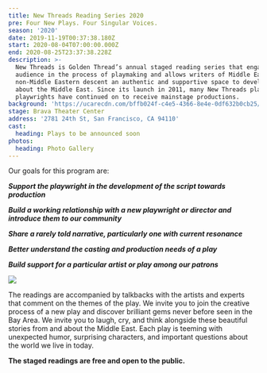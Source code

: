 ```yaml
---
title: New Threads Reading Series 2020
pre: Four New Plays. Four Singular Voices.
season: '2020'
date: 2019-11-19T00:37:38.180Z
start: 2020-08-04T07:00:00.000Z
end: 2020-08-25T23:37:38.228Z
description: >-
  New Threads is Golden Thread’s annual staged reading series that engages its
  audience in the process of playmaking and allows writers of Middle Eastern and
  non-Middle Eastern descent an authentic and supportive space to develop work
  about the Middle East. Since its launch in 2011, many New Threads plays and
  playwrights have continued on to receive mainstage productions.
background: 'https://ucarecdn.com/bffb024f-c4e5-4366-8e4e-0df632b0cb25/'
stage: Brava Theater Center
address: '2781 24th St, San Francisco, CA 94110'
cast:
  heading: Plays to be announced soon
photos:
  heading: Photo Gallery
---
```

Our goals for this program are:

_**Support the playwright in the development of the script towards production**_

_**Build a working relationship with a new playwright or director and introduce them to our community**_

_**Share a rarely told narrative, particularly one with current resonance**_

_**Better understand the casting and production needs of a play**_

_**Build support for a particular artist or play among our patrons**_

![](https://ucarecdn.com/e3a8fc97-5d99-4dd7-a0c9-fa5e5e0b72e7/)

The readings are accompanied by talkbacks with the artists and experts that comment on the themes of the play. We invite you to join the creative process of a new play and discover brilliant gems never before seen in the Bay Area. We invite you to laugh, cry, and think alongside these beautiful stories from and about the Middle East. Each play is teeming with unexpected humor, surprising characters, and important questions about the world we live in today.

**The staged readings are free and open to the public.**
